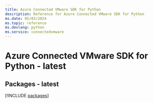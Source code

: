 ```yaml
---
title: Azure Connected VMware SDK for Python
description: Reference for Azure Connected VMware SDK for Python
ms.date: 05/03/2024
ms.topic: reference
ms.devlang: python
ms.service: connectedvmware
---
```

# Azure Connected VMware SDK for Python - latest
## Packages - latest
[!INCLUDE [packages](connected-vmware-index.md)]